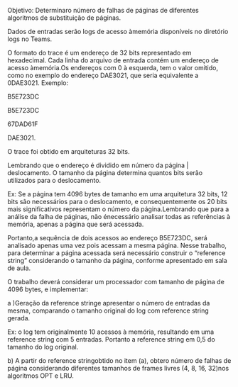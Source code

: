 Objetivo: Determinaro número de falhas de páginas de diferentes algoritmos de substituição de páginas.

Dados de entradas serão logs de acesso àmemória disponíveis no diretório logs no Teams.

O  formato  do  trace  é  um  endereço  de  32  bits  representado  em  hexadecimal. Cada  linha  do arquivo  de  entrada  contém um endereço  de acesso àmemória.Os  endereços  com  0  à esquerda, tem o valor omitido, como no exemplo do endereço DAE3021, que seria equivalente a 0DAE3021.
Exemplo: 

B5E723DC

B5E723DC

67DAD61F

DAE3021.

O trace foi obtido em arquiteturas 32 bits.

Lembrando que o endereço é dividido em número da página | deslocamento. O tamanho da página determina quantos bits serão utilizados para o deslocamento. 

Ex: Se a página tem 4096 bytes de tamanho em uma arquitetura 32 bits, 12 bits são  necessários  para  o  deslocamento,  e  consequentemente  os  20  bits  mais  significativos representam o número da página.Lembrando que para a análise da falha de páginas, não énecessário analisar todas as referências à  memória,  apenas  a  página que será  acessada.  

Portanto,a  sequência  de  dois  acessos  ao endereço  B5E723DC,  será  analisado  apenas  uma  vez  pois  acessam  a  mesma  página. Nesse trabalho,  para  determinar  a  página  acessada  será  necessário  construir  o “reference string” considerando o tamanho da página, conforme apresentado em sala de aula.

O  trabalho  deverá  considerar  um  processador  com  tamanho  de  página  de  4096  bytes,  e implementar:

a )Geração da reference stringe apresentar o número de entradas da mesma, comparando o tamanho original do log com reference string gerada. 

Ex: o log tem originalmente 10 acessos  à  memória,  resultando  em  uma  reference  string  com  5  entradas. Portanto  a reference string em 0,5 do tamanho do log original.

b) A  partir  do reference stringobtido  no  item  (a),  obtero  número  de  falhas  de  página considerando diferentes tamanhos de frames livres (4, 8, 16, 32)nos algoritmos OPT e LRU.

